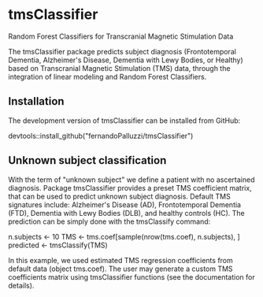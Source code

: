 # tmsClassifier
Random Forest Classifiers for Transcranial Magnetic Stimulation Data

The tmsClassifier package predicts subject diagnosis (Frontotemporal Dementia, Alzheimer's Disease, Dementia with Lewy Bodies, or Healthy) based on Transcranial Magnetic Stimulation (TMS) data, through the integration of linear modeling and Random Forest Classifiers.

## Installation

The development version of tmsClassifier can be installed from GitHub:

devtools::install_github("fernandoPalluzzi/tmsClassifier")

## Unknown subject classification

With the term of "unknown subject" we define a patient with no ascertained diagnosis. Package tmsClassifier provides a preset TMS coefficient matrix, that can be used to predict unknown subject diagnosis.
Default TMS signatures include: Alzheimer's Disease (AD), Frontotemporal Dementia (FTD), Dementia with Lewy Bodies (DLB), and healthy controls (HC).
The prediction can be simply done with the tmsClassify command:

n.subjects <- 10
TMS <- tms.coef[sample(nrow(tms.coef), n.subjects), ]
predicted <- tmsClassify(TMS)

In this example, we used estimated TMS regression coefficients from default data (object tms.coef). The user may generate a custom TMS coefficients matrix using tmsClassifier functions (see the documentation for details).
